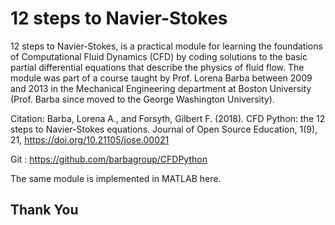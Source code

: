 # 12 steps to Navier-Stokes
12 steps to Navier-Stokes, is a practical module for learning the foundations of Computational Fluid Dynamics (CFD) by coding solutions to the basic partial differential equations that describe the physics of fluid flow. The module was part of a course taught by Prof. Lorena Barba between 2009 and 2013 in the Mechanical Engineering department at Boston University (Prof. Barba since moved to the George Washington University).

Citation: Barba, Lorena A., and Forsyth, Gilbert F. (2018). CFD Python: the 12 steps to Navier-Stokes equations. Journal of Open Source Education, 1(9), 21, https://doi.org/10.21105/jose.00021

Git : https://github.com/barbagroup/CFDPython

The same module is implemented in MATLAB here.

## Thank You

